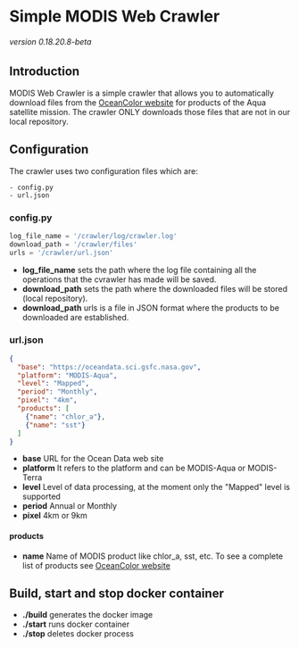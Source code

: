 # Simple MODIS Web Crawler
###### version 0.18.20.8-beta

## Introduction

MODIS Web Crawler is a simple crawler that allows you to automatically download files from the [OceanColor website](https://oceancolor.gsfc.nasa.gov/) for products of the Aqua satellite mission. The crawler ONLY downloads those files that are not in our local repository.

## Configuration

The crawler uses two configuration files which are:

```
- config.py
- url.json
```

### config.py

```python
log_file_name = '/crawler/log/crawler.log'
download_path = '/crawler/files'
urls = '/crawler/url.json'
```
- **log_file_name** sets the path where the log file containing all the operations that the cvrawler has made will be saved.
- **download_path** sets the path where the downloaded files will be stored (local repository).
- **download_path** urls is a file in JSON format where the products to be downloaded are established.

### url.json
```json
{
  "base": "https://oceandata.sci.gsfc.nasa.gov",
  "platform": "MODIS-Aqua",
  "level": "Mapped",
  "period": "Monthly",
  "pixel": "4km",
  "products": [
    {"name": "chlor_a"},
    {"name": "sst"}
  ]
}
```

- **base** URL for the Ocean Data web site
- **platform** It refers to the platform and can be MODIS-Aqua or MODIS-Terra
- **level** Level of data processing, at the moment only the "Mapped" level is supported
- **period** Annual or Monthly
- **pixel** 4km or 9km

#### products
- **name** Name of MODIS product like chlor_a, sst, etc. To see a complete list of products see [OceanColor website](https://oceancolor.gsfc.nasa.gov/)

## Build, start and stop docker container

- **./build** generates the docker image
- **./start** runs docker container
- **./stop** deletes docker process
